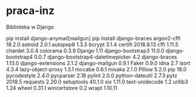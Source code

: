 # praca-inz
Biblioteka w Django

pip install django-anymail[mailgun]
pip install django-braces
argon2-cffi                      18.2.0
astroid                          2.0.1
autopep8                         1.3.5
bcrypt                           3.1.4
certifi                          2018.8.13
cffi                             1.11.5
chardet                          3.0.4
colorama                         0.3.9
Django                           1.11
django-bootstrap3                11.0.0
django-bootstrap4                0.0.7
django-bootstrap4-datetimepicker 4.2
django-braces                    1.13.0
django-extensions                2.1.2
django-mailgun                   0.9.1
Faker                            0.9.0
idna                             2.7
isort                            4.3.4
lazy-object-proxy                1.3.1
mccabe                           0.6.1
misaka                           2.1.0
Pillow                           5.2.0
pip                              18.0
pycodestyle                      2.4.0
pycparser                        2.18
pylint                           2.0.0
python-dateutil                  2.7.3
pytz                             2018.5
requests                         2.20.0
setuptools                       40.1.0
six                              1.11.0
text-unidecode                   1.2
urllib3                          1.24
wheel                            0.31.1
wincertstore                     0.2
wrapt                            1.10.11